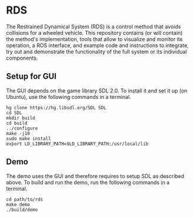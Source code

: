 # RDS
The Restrained Dynamical System (RDS) is a control method that avoids collisions for a wheeled vehicle. This repository contains (or will contain) the method's implementation, tools that allow to visualize and monitor its operation, a ROS interface, and example code and instructions to integrate, try out and demonstrate the functionality of the full system or its individual components.

## Setup for GUI

The GUI depends on the game library SDL 2.0. To install it and set it up (on Ubuntu), use the following commands in a terminal.
```
hg clone https://hg.libsdl.org/SDL SDL
cd SDL
mkdir build
cd build
../configure
make -j10
sudo make install
export LD_LIBRARY_PATH=$LD_LIBRARY_PATH:/usr/local/lib
``` 

## Demo
The demo uses the GUI and therefore requires to setup SDL as described above. To build and run the demo, run the following commands in a terminal.
```
cd path/to/rds
make demo
./build/demo
```